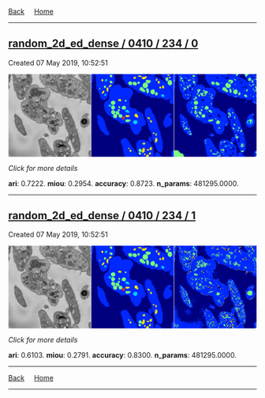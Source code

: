 
[Back](..)&nbsp;&nbsp;&nbsp;&nbsp;&nbsp;[Home](https://leapmanlab.github.io/snapshots)

---

<div class="summary"><a href="0"><h2>random_2d_ed_dense / 0410 / 234 / 0</h2></a><p>Created 07 May 2019, 10:52:51
</p><a href="0"><img src="0/media/summary.png" align="center"></a><p>
<i>Click for more details</i>
</p></div>

**ari**: 0.7222. **miou**: 0.2954. **accuracy**: 0.8723. **n_params**: 481295.0000. 

---

<div class="summary"><a href="1"><h2>random_2d_ed_dense / 0410 / 234 / 1</h2></a><p>Created 07 May 2019, 10:52:51
</p><a href="1"><img src="1/media/summary.png" align="center"></a><p>
<i>Click for more details</i>
</p></div>

**ari**: 0.6103. **miou**: 0.2791. **accuracy**: 0.8300. **n_params**: 481295.0000. 

---

[Back](..)&nbsp;&nbsp;&nbsp;&nbsp;&nbsp;[Home](https://leapmanlab.github.io/snapshots)

---
